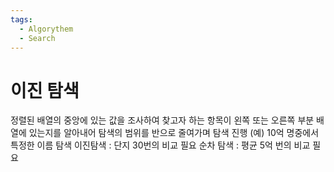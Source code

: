 ```yaml
---
tags:
  - Algorythem
  - Search
---
```

# 이진 탐색
정렬된 배열의 중앙에 있는 값을 조사하여 찾고자 하는 항목이 왼쪽 또는 오른쪽 부분 배열에 있는지를 알아내어 탐색의 범위를 반으로 줄여가며 탐색 진행 
(예) 10억 명중에서 특정한 이름 탐색
이진탐색 : 단지 30번의 비교 필요
순차 탐색 : 평균 5억 번의 비교 필요
